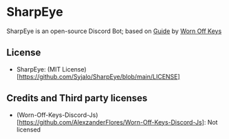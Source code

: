 # SharpEye
SharpEye is an open-source Discord Bot; based on [Guide](https://github.com/AlexzanderFlores/Worn-Off-Keys-Discord-Js) by [Worn Off Keys](https://www.youtube.com/channel/UChPrh75CmPP9Ig6jISPnfNA)

## License
- SharpEye: (MIT License)[https://github.com/Syjalo/SharpEye/blob/main/LICENSE]

## Credits and Third party licenses
- (Worn-Off-Keys-Discord-Js)[https://github.com/AlexzanderFlores/Worn-Off-Keys-Discord-Js]: Not licensed